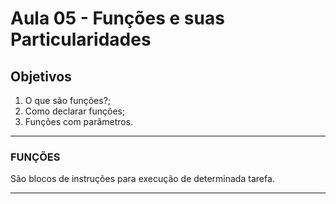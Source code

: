 # Aula 05 - Funções e suas Particularidades

## Objetivos

1. O que são funções?;
2. Como declarar funções;
3. Funções com parâmetros.

---

### FUNÇÕES

São blocos de instruções para execução de determinada tarefa.

---